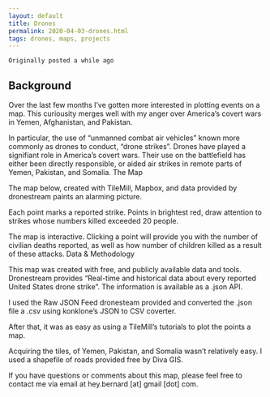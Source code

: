 ```yaml
---
layout: default
title: Drones
permalink: 2020-04-03-drones.html
tags: drones, maps, projects
---
```


`Originally posted a while ago` 

## Background

Over the last few months I’ve gotten more interested in plotting events on a map. This curiousity merges well with my anger over America’s covert wars in Yemen, Afghanistan, and Pakistan.

In particular, the use of “unmanned combat air vehicles” known more commonly as drones to conduct, “drone strikes”. Drones have played a signifiant role in America’s covert wars. Their use on the battlefield has either been directly responsible, or aided air strikes in remote parts of Yemen, Pakistan, and Somalia.
The Map

The map below, created with TileMill, Mapbox, and data provided by dronestream paints an alarming picture.

Each point marks a reported strike. Points in brightest red, draw attention to strikes whose numbers killed exceeded 20 people.

The map is interactive. Clicking a point will provide you with the number of civilian deaths reported, as well as how number of children killed as a result of these attacks.
Data & Methodology

This map was created with free, and publicly available data and tools. Dronestream provides “Real-time and historical data about every reported United States drone strike”. The information is available as a .json API.

I used the Raw JSON Feed dronesteam provided and converted the .json file a .csv using konklone’s JSON to CSV coverter.

After that, it was as easy as using a TileMill’s tutorials to plot the points a map.

Acquiring the tiles, of Yemen, Pakistan, and Somalia wasn’t relatively easy. I used a shapefile of roads provided free by Diva GIS.

If you have questions or comments about this map, please feel free to contact me via email at hey.bernard [at] gmail [dot] com.
